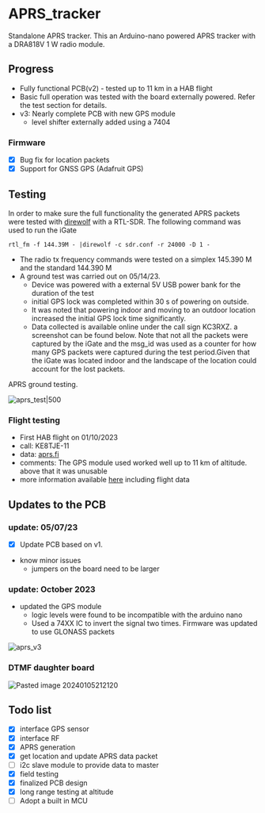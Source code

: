 # APRS_tracker

Standalone APRS tracker. This an Arduino-nano powered APRS tracker with a DRA818V 1 W radio module.

## Progress

- Fully functional PCB(v2) - tested up to 11 km in a HAB flight
- Basic full operation was tested with the board externally powered. Refer the test section for details.
- v3: Nearly complete PCB with new GPS module
	- level shifter externally added using a 7404 

### Firmware

- [x] Bug fix for location packets
- [x] Support for GNSS GPS (Adafruit GPS)

## Testing 

In order to make sure the full functionality the generated APRS packets were tested with [direwolf](https://github.com/wb2osz/direwolf) with a RTL-SDR.
The following command was used to run the iGate

``` rtl_fm -f 144.39M - |direwolf -c sdr.conf -r 24000 -D 1 - ```

- The radio tx frequency commands were tested on a simplex 145.390 M and the standard 144.390 M
- A ground test was carried out on 05/14/23.
	- Device was powered with a external 5V USB power bank for the duration of the test
	- initial GPS lock was completed within 30 s of powering on outside.
	- It was noted that powering indoor and moving to an outdoor location increased the initial GPS lock time significantly.
	- Data collected is available online under the call sign KC3RXZ. a screenshot can be found below. Note that not all the packets were captured by the iGate and the msg_id was used as a counter for how many GPS packets were captured during the test period.Given that the iGate was located indoor and the landscape of the location could account for the lost packets.

APRS ground testing.

![aprs_test|500](doc/aprs_test.png)

### Flight testing

- First HAB flight on 01/10/2023
- call: KE8TJE-11
- data: [aprs.fi](https://aprs.fi/#!mt=roadmap&z=10&call=a%2FKE8TJE-11&timerange=21600&tail=21600)
- comments: The GPS module used worked well up to 11 km of altitude. above that it was unusable
- more information available [here](https://docs.google.com/presentation/d/1fhy-rmdOGR4Q17i7Nnw9TJokxQfwU8tR1A3V_ZNNeEo/edit?usp=sharing) including flight data

## Updates to the PCB

### update: 05/07/23

- [x] Update PCB based on v1.
- know minor issues
	- jumpers on the board need to be larger

### update: October 2023

- updated the GPS module
	- logic levels were found to be incompatible with the arduino nano
	- Used a 74XX IC to invert the signal two times. Firmware was updated to use GLONASS packets 

![aprs_v3](doc/aprs_v3.png)

### DTMF daughter board

![Pasted image 20240105212120](data/res/Pasted%20image%2020240105212120.png)

## Todo list 

- [x] interface GPS sensor
- [x] interface RF
- [x] APRS generation
- [x] get location and update APRS data packet
- [ ] i2c slave module to provide data to master 
- [x] field testing 
- [x] finalized PCB design 
- [x] long range testing at altitude
- [ ] Adopt a built in MCU
